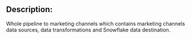 ## Description:
Whole pipeline to marketing channels which contains marketing channels data sources, data transformations and Snowflake data destination.

